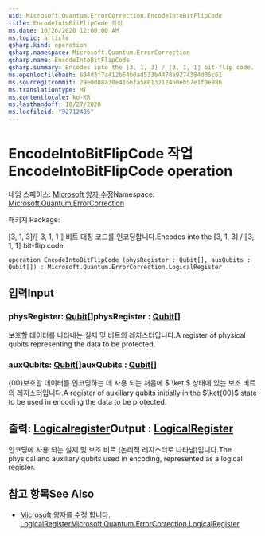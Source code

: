 ```yaml
---
uid: Microsoft.Quantum.ErrorCorrection.EncodeIntoBitFlipCode
title: EncodeIntoBitFlipCode 작업
ms.date: 10/26/2020 12:00:00 AM
ms.topic: article
qsharp.kind: operation
qsharp.namespace: Microsoft.Quantum.ErrorCorrection
qsharp.name: EncodeIntoBitFlipCode
qsharp.summary: Encodes into the [3, 1, 3] / ⟦3, 1, 1⟧ bit-flip code.
ms.openlocfilehash: 694d3f7a412b64b0ad533b4478a9274384d05c61
ms.sourcegitcommit: 29e0d88a30e4166fa580132124b0eb57e1f0e986
ms.translationtype: MT
ms.contentlocale: ko-KR
ms.lasthandoff: 10/27/2020
ms.locfileid: "92712405"
---
```

# <a name="encodeintobitflipcode-operation"></a><span data-ttu-id="16862-102">EncodeIntoBitFlipCode 작업</span><span class="sxs-lookup"><span data-stu-id="16862-102">EncodeIntoBitFlipCode operation</span></span>

<span data-ttu-id="16862-103">네임 스페이스: [Microsoft 양자 수정](xref:Microsoft.Quantum.ErrorCorrection)</span><span class="sxs-lookup"><span data-stu-id="16862-103">Namespace: [Microsoft.Quantum.ErrorCorrection](xref:Microsoft.Quantum.ErrorCorrection)</span></span>

<span data-ttu-id="16862-104">패키지 [](https://nuget.org/packages/)</span><span class="sxs-lookup"><span data-stu-id="16862-104">Package: [](https://nuget.org/packages/)</span></span>


<span data-ttu-id="16862-105">[3, 1, 3]/⟦ 3, 1, 1 ⟧ 비트 대칭 코드를 인코딩합니다.</span><span class="sxs-lookup"><span data-stu-id="16862-105">Encodes into the [3, 1, 3] / ⟦3, 1, 1⟧ bit-flip code.</span></span>

```qsharp
operation EncodeIntoBitFlipCode (physRegister : Qubit[], auxQubits : Qubit[]) : Microsoft.Quantum.ErrorCorrection.LogicalRegister
```


## <a name="input"></a><span data-ttu-id="16862-106">입력</span><span class="sxs-lookup"><span data-stu-id="16862-106">Input</span></span>

### <a name="physregister--qubit"></a><span data-ttu-id="16862-107">physRegister: [Qubit](xref:microsoft.quantum.lang-ref.qubit)[]</span><span class="sxs-lookup"><span data-stu-id="16862-107">physRegister : [Qubit](xref:microsoft.quantum.lang-ref.qubit)[]</span></span>

<span data-ttu-id="16862-108">보호할 데이터를 나타내는 실제 및 비트의 레지스터입니다.</span><span class="sxs-lookup"><span data-stu-id="16862-108">A register of physical qubits representing the data to be protected.</span></span>


### <a name="auxqubits--qubit"></a><span data-ttu-id="16862-109">auxQubits: [Qubit](xref:microsoft.quantum.lang-ref.qubit)[]</span><span class="sxs-lookup"><span data-stu-id="16862-109">auxQubits : [Qubit](xref:microsoft.quantum.lang-ref.qubit)[]</span></span>

<span data-ttu-id="16862-110">{00}보호할 데이터를 인코딩하는 데 사용 되는 처음에 $ \ket $ 상태에 있는 보조 비트의 레지스터입니다.</span><span class="sxs-lookup"><span data-stu-id="16862-110">A register of auxiliary qubits initially in the $\ket{00}$ state to be used in encoding the data to be protected.</span></span>



## <a name="output--logicalregister"></a><span data-ttu-id="16862-111">출력: [Logicalregister](xref:Microsoft.Quantum.ErrorCorrection.LogicalRegister)</span><span class="sxs-lookup"><span data-stu-id="16862-111">Output : [LogicalRegister](xref:Microsoft.Quantum.ErrorCorrection.LogicalRegister)</span></span>

<span data-ttu-id="16862-112">인코딩에 사용 되는 실제 및 보조 비트 (논리적 레지스터로 나타냄)입니다.</span><span class="sxs-lookup"><span data-stu-id="16862-112">The physical and auxiliary qubits used in encoding, represented as a logical register.</span></span>

## <a name="see-also"></a><span data-ttu-id="16862-113">참고 항목</span><span class="sxs-lookup"><span data-stu-id="16862-113">See Also</span></span>

- [<span data-ttu-id="16862-114">Microsoft 양자를 수정 합니다. LogicalRegister</span><span class="sxs-lookup"><span data-stu-id="16862-114">Microsoft.Quantum.ErrorCorrection.LogicalRegister</span></span>](xref:Microsoft.Quantum.ErrorCorrection.LogicalRegister)